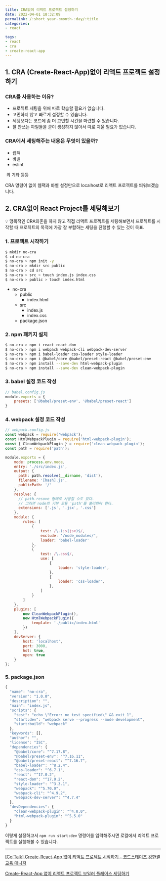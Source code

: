 ```yaml
---
title: CRA없이 리액트 프로젝트 설정하기
date: 2022-04-01 18:32:09
permalink: /:short_year-:month-:day/:title
categories:
- react

tags:
- react
- cra
- create-react-app
---
```



## 1. CRA (Create-React-App)없이 리액트 프로젝트 설정하기

### CRA를 사용하는 이유?

- 프로젝트 세팅을 위해 따로 학습할 필요가 없습니다.
- 고민하지 않고 빠르게 설정할 수 있습니다.
- 세팅보다는 코드에 좀 더 고민할 시간을 마련할 수 있습니다.
- 잘 안쓰는 파일들을 굳이 생성하지 않아서 따로 지울 필요가 없습니다.

### CRA에서 세팅해주는 내용은 무엇이 있을까?

- 웹팩
- 바벨
- eslint

​	외 기타 등등

CRA 명령어 없이 웹팩과 바벨 설정만으로 localhost로 리액트 프로젝트를 띄워보겠습니다.



## 2. CRA없이 React Project를 세팅해보기

<aside>
💡 맹목적인 CRA의존을 하지 않고 직접 리액트 프로젝트를 세팅해보면서 프로젝트를 시작할 때 프로젝트의 목적에 가장 잘 부합하는 세팅을 진행할 수 있는 것이 목표.
</aside>


### 1. 프로젝트 시작하기

```bash
$ mkdir no-cra
$ cd no-cra
$ no-cra > npm init -y
$ no-cra > mkdir src public
$ no-cra > cd src
$ no-cra > src > touch index.js index.css
$ no-cra > public > touch index.html
```

- no-cra
  - public
    - index.html
  - src
    - index.js
    - index.css
  - package.json

### 2. npm 패키지 설치

```bash
$ no-cra > npm i react react-dom
$ no-cra > npm i webpack webpack-cli webpack-dev-server
$ no-cra > npm i babel-loader css-loader style-loader
$ no-cra > npm i @babel/core @babel/preset-react @babel/preset-env
$ no-cra > npm install --save-dev html-webpack-plugin
$ no-cra > npm install --save-dev clean-webpack-plugin
```

### 3. babel 설정 코드 작성

```jsx
// babel.config.js 
module.exports = {
    presets: ['@babel/preset-env', '@babel/preset-react'] 
}
```

### 4. webpack 설정 코드 작성

```jsx
// webpack.config.js
const webpack = require('webpack');
const HtmlWebpackPlugin = require('html-webpack-plugin');
const { CleanWebpackPlugin } = require('clean-webpack-plugin');
const path = require('path');

module.exports = {
    mode: process.env.mode,
    entry: './src/index.js',
    output: {
      path: path.resolve(__dirname, 'dist'),
      filename: '[hash].js',
      publicPath: '/'
    },
    resolve: {
      // path.resove 형태로 사용할 수도 있다.
      // 그러면 node의 기본 모듈 'path'를 불러와야 한다.
      extensions: ['.js', '.jsx', '.css']
    },
    module: {
        rules: [
            {
                test: /\.(js|jsx)$/,
                exclude: '/node_modules/',
                loader: 'babel-loader'
            },
            {
                test: /\.css$/,
                use: [
                    {
                        loader: 'style-loader', 
                    },
                    {
                        loader: 'css-loader', 
                    },
                ]
            }
        ]
    },
    plugins: [
        new CleanWebpackPlugin(),
        new HtmlWebpackPlugin({
            template: './public/index.html'
        })
    ],
    devServer: {
        host: 'localhost',
        port: 3000,
        hot: true,
        open: true
    }
};
```



### 5. package.json

```javascript
{
  "name": "no-cra",
  "version": "1.0.0",
  "description": "",
  "main": "index.js",
  "scripts": {
    "test": "echo \"Error: no test specified\" && exit 1",
    "start:dev": "webpack serve --progress --mode development",
    "start:build": "webpack"
  },
  "keywords": [],
  "author": "",
  "license": "ISC",
  "dependencies": {
    "@babel/core": "^7.17.8",
    "@babel/preset-env": "^7.16.11",
    "@babel/preset-react": "^7.16.7",
    "babel-loader": "^8.2.4",
    "css-loader": "^6.7.1",
    "react": "^17.0.2",
    "react-dom": "^17.0.2",
    "style-loader": "^3.3.1",
    "webpack": "^5.70.0",
    "webpack-cli": "^4.9.2",
    "webpack-dev-server": "^4.7.4"
  },
  "devDependencies": {
    "clean-webpack-plugin": "^4.0.0",
    "html-webpack-plugin": "^5.5.0"
  }
}

```



이렇게 설정하고서 `npm run start:dev` 명령어를 입력해주시면 로컬에서 리액트 프로젝트를 실행해볼 수 있습니다.



---

[[Co'Talk] Create-React-App 없이 리액트 프로젝트 시작하기 - 코드스테이츠 강한결 교육 매니저](https://www.youtube.com/watch?v=wSzh8iSdYUQ)

[Create-React-App 없이 리액트 프로젝트 보일러 플레이스 세팅하기](https://hankyeolk.github.io/2021/08/08/withoutCRA.html)


